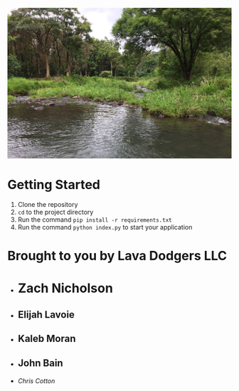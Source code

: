![Keahua Landscape](./keahua.jpeg)

# Getting Started

1. Clone the repository
1. `cd` to the project directory
1. Run the command `pip install -r requirements.txt`
1. Run the command `python index.py` to start your application 


# Brought to you by Lava Dodgers LLC
* # Zach Nicholson
* ## Elijah Lavoie
* ## Kaleb Moran
* ## John Bain
* ###### Chris Cotton
